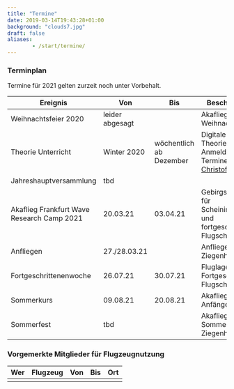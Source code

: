 ```yaml
---
title: "Termine"
date: 2019-03-14T19:43:28+01:00
background: "clouds7.jpg"
draft: false
aliases:
        - /start/termine/
---
```


### Terminplan
Termine für 2021 gelten zurzeit noch unter Vorbehalt.

**Ereignis** | **Von** | **Bis** | **Beschreibung**
---- | ---- | ---- | ----
Weihnachtsfeier 2020 | leider abgesagt | | Akaflieg Weihnachtsfeier
Theorie Unterricht | Winter 2020 | wöchentlich ab Dezember | Digitale Theorieschulung, Anmeldung und Termine bei [Christof Maul](/kontakt)
Jahreshauptversammlung | tbd | |
Akaflieg Frankfurt Wave Research Camp 2021 | 20.03.21 | 03.04.21 | Gebirgsfliegen für Scheininhaber und fortgeschrittene Flugschüler
Anfliegen | 27./28.03.21 | | Anfliegen in Ziegenhain
Fortgeschrittenenwoche | 26.07.21 | 30.07.21 | Fluglager für Fortgeschrittenen Flugschüler
Sommerkurs | 09.08.21 | 20.08.21 | Akaflieg-Anfängerkurs
Sommerfest | tbd | | Akaflieg Sommerfest in Ziegenhain

### Vorgemerkte Mitglieder für Flugzeugnutzung

**Wer** | **Flugzeug** | **Von** | **Bis** | **Ort**
---- | ---- | ---- | ---- | ----
 |  |  |  |
